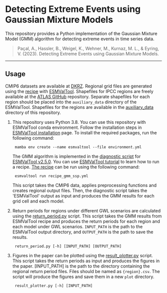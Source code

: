 # Detecting Extreme Events using Gaussian Mixture Models

This repository provides a Python implementation of the Gaussian Mixture Model (GMM) algorithm for detecting extreme events in time series data. 

> Paçal, A., Hassler, B., Weigel, K., Wehner, M., Kurnaz, M. L., & Eyring, V. (2023). Detecting Extreme Events using Gaussian Mixture Models.
------------------------------------------------------------------------

## Usage

CMIP6 datasets are available at [DKRZ](https://esgf-data.dkrz.de/search/cmip6-dkrz/). Regional grid files are generated using the [recipe](esmvaltool/recipe_gmm_ssp.yml) with [ESMValTool](https://github.com/ESMValGroup/ESMValTool). Shapefiles for IPCC regions are freely available at the [ATLAS GitHub](https://github.com/SantanderMetGroup/ATLAS) repository. Separate shapefiles for each region should be placed into the `auxiliary_data` directory of the ESMValTool. Shapefiles for the regions are available in the [auxiliary_data](esmvaltool/auxiliary_data/) directory of this repository.



1. This repository uses Python 3.8. You can use this repository with ESMValTool conda environment. Follow the installation steps in [ESMValTool installation](https://docs.esmvaltool.org/en/latest/quickstart/installation.html#mamba-conda-installation) page. To install the required packages, run the following command:

        mamba env create --name esmvaltool --file environment.yml

    The GMM algorithm is implemented in the [diagnostic script](esmvaltool/diag_scripts/gmm/gmm_analysis.py) for [ESMValTool v2.5.0](https://github.com/ESMValGroup/ESMValTool/releases/tag/v2.5.0). You can use [ESMValTool tutorial](https://esmvalgroup.github.io/ESMValTool_Tutorial/) to learn how to run a recipe. [The recipe](esmvaltool/recipe_gmm_ssp.yml) can be run using the following command:

        esmvaltool run recipe_gmm_ssp.yml

    This script takes the CMIP6 data, applies preprocessing functions and creates regional output files. Then, the diagnostic script takes the 'ESMValTool' output as input and produces the GMM results for each grid cell and each model.

2. Return periods for regions under different GWL scenarios are calculated using the [return_period.py](return_period.py) script. This script takes the GMM results from ESMValTool recipe and produces the return periods for each region and each model under GWL scenarios. `INPUT_PATH` is the path to the ESMValTool output directory, and `OUTPUT_PATH` is the path to save the results.

        return_period.py [-h] [INPUT_PATH] [OUTPUT_PATH]

3. Figures in the paper can be plotted using the [result_plotter.py](result_plotter.py) script. This script takes the return periods as input and produces the figures in the paper. [INPUT_PATH] is the path to the directory containing the regional return period files. Files should be named as `{region}.csv`. The script will produce the figures and save them in a new `plot` directory.

        result_plotter.py [-h] [INPUT_PATH]
